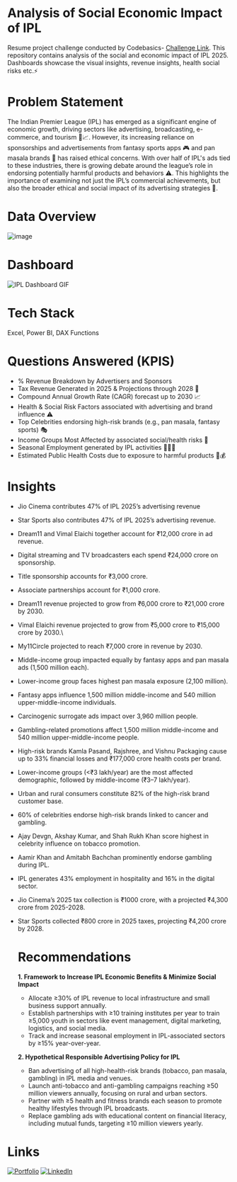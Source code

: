 # Analysis of Social Economic Impact of IPL
Resume project challenge conducted by Codebasics- [Challenge Link](https://codebasics.io/challenge/codebasics-resume-project-challenge). This repository contains analysis of the social and economic impact of IPL 2025. Dashboards showcase the visual insights, revenue insights, health social risks etc.⚡ 

# Problem Statement
The Indian Premier League (IPL) has emerged as a significant engine of economic growth, driving sectors like advertising, broadcasting, e-commerce, and tourism 💼📈. However, its increasing reliance on sponsorships and advertisements from fantasy sports apps 🎮 and pan masala brands 🚬 has raised ethical concerns.
With over half of IPL's ads tied to these industries, there is growing debate around the league’s role in endorsing potentially harmful products and behaviors ⚠️. This highlights the importance of examining not just the IPL’s commercial achievements, but also the broader ethical and social impact of its advertising strategies 🧠.

# Data Overview
![image](https://github.com/user-attachments/assets/ff67d0a9-2278-48cf-aff0-76f71854f672)

# Dashboard
![IPL Dashboard GIF](https://github.com/user-attachments/assets/4267521a-b25d-48d2-a260-c4f01ff0149b)

# Tech Stack
Excel, Power BI, DAX Functions

# Questions Answered (KPIS)
* % Revenue Breakdown by Advertisers and Sponsors
* Tax Revenue Generated in 2025 & Projections through 2028 📅
* Compound Annual Growth Rate (CAGR) forecast up to 2030 📈
* Health & Social Risk Factors associated with advertising and brand influence ⚠️
* Top Celebrities endorsing high-risk brands (e.g., pan masala, fantasy sports) 🎭
* Income Groups Most Affected by associated social/health risks 💸
* Seasonal Employment generated by IPL activities 🧑‍💼🌐
* Estimated Public Health Costs due to exposure to harmful products 🏥💰

# Insights
* Jio Cinema contributes 47% of IPL 2025’s advertising revenue
* Star Sports also contributes 47% of IPL 2025’s advertising revenue.
* Dream11 and Vimal Elaichi together account for ₹12,000 crore in ad revenue.
* Digital streaming and TV broadcasters each spend ₹24,000 crore on sponsorship.
* Title sponsorship accounts for ₹3,000 crore.
* Associate partnerships account for ₹1,000 crore.
* Dream11 revenue projected to grow from ₹6,000 crore to ₹21,000 crore by 2030.
* Vimal Elaichi revenue projected to grow from ₹5,000 crore to ₹15,000 crore by 2030.\
* My11Circle projected to reach ₹7,000 crore in revenue by 2030.
* Middle-income group impacted equally by fantasy apps and pan masala ads (1,500 million each).
* Lower-income group faces highest pan masala exposure (2,100 million).
* Fantasy apps influence 1,500 million middle-income and 540 million upper-middle-income individuals.
* Carcinogenic surrogate ads impact over 3,960 million people.
* Gambling-related promotions affect 1,500 million middle-income and 540 million upper-middle-income people.
* High-risk brands Kamla Pasand, Rajshree, and Vishnu Packaging cause up to 33% financial losses and ₹177,000 crore health costs per brand.
* Lower-income groups (<₹3 lakh/year) are the most affected demographic, followed by middle-income (₹3–7 lakh/year).
* Urban and rural consumers constitute 82% of the high-risk brand customer base.
* 60% of celebrities endorse high-risk brands linked to cancer and gambling.
* Ajay Devgn, Akshay Kumar, and Shah Rukh Khan score highest in celebrity influence on tobacco promotion.
* Aamir Khan and Amitabh Bachchan prominently endorse gambling during IPL.
* IPL generates 43% employment in hospitality and 16% in the digital sector.
* Jio Cinema’s 2025 tax collection is ₹1000 crore, with a projected ₹4,300 crore from 2025-2028.
* Star Sports collected ₹800 crore in 2025 taxes, projecting ₹4,200 crore by 2028.

  # Recommendations
  **1. Framework to Increase IPL Economic Benefits & Minimize Social Impact**
  * Allocate ≥30% of IPL revenue to local infrastructure and small business support annually.
  * Establish partnerships with ≥10 training institutes per year to train ≥5,000 youth in sectors like event management, digital marketing, logistics, and social media.
  * Track and increase seasonal employment in IPL-associated sectors by ≥15% year-over-year.

  **2. Hypothetical Responsible Advertising Policy for IPL**
  * Ban advertising of all high-health-risk brands (tobacco, pan masala, gambling) in IPL media and venues.
  * Launch anti-tobacco and anti-gambling campaigns reaching ≥50 million viewers annually, focusing on rural and urban sectors.
  * Partner with ≥5 health and fitness brands each season to promote healthy lifestyles through IPL broadcasts.
  * Replace gambling ads with educational content on financial literacy, including mutual funds, targeting ≥10 million viewers yearly.

# Links
[![Portfolio](https://img.shields.io/badge/MY%20PORTFOLIO-black?style=for-the-badge&logo=github)]([https://www.datascienceportfol.io/ishaaabdul23](https://ishaa-23.github.io/))
[![LinkedIn](https://img.shields.io/badge/LINKEDIN-blue?style=for-the-badge&logo=linkedin)](https://www.linkedin.com/in/ishaa-abdul-63b079217/)

